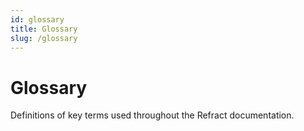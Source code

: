 ```yaml
---
id: glossary
title: Glossary
slug: /glossary
---
```


# Glossary

Definitions of key terms used throughout the Refract documentation.
